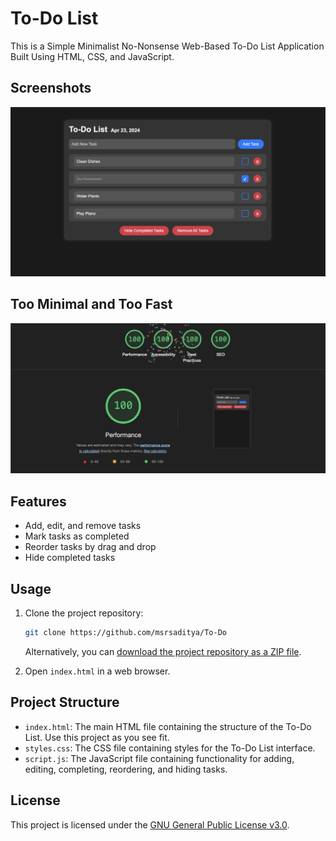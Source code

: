 # To-Do List

This is a Simple Minimalist No-Nonsense Web-Based To-Do List Application Built Using HTML, CSS, and JavaScript.

## Screenshots

![Screenshot 1](https://github.com/msrsaditya/To-Do/blob/main/screenshot.png)

## Too Minimal and Too Fast

![Screenshot 2](https://github.com/msrsaditya/To-Do/blob/main/Screenshot%201.png)

## Features

- Add, edit, and remove tasks
- Mark tasks as completed
- Reorder tasks by drag and drop
- Hide completed tasks

## Usage

1. Clone the project repository:
    ```bash
    git clone https://github.com/msrsaditya/To-Do
    ```

   Alternatively, you can [download the project repository as a ZIP file](https://github.com/msrsaditya/To-Do/archive/refs/heads/main.zip).

2. Open `index.html` in a web browser.

## Project Structure

- `index.html`: The main HTML file containing the structure of the To-Do List. Use this project as you see fit.
- `styles.css`: The CSS file containing styles for the To-Do List interface.
- `script.js`: The JavaScript file containing functionality for adding, editing, completing, reordering, and hiding tasks.

## License

This project is licensed under the [GNU General Public License v3.0](LICENSE).
